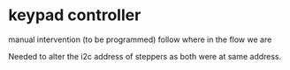 # keypad controller

manual intervention (to be programmed)
follow where in the flow we are

Needed to alter the i2c address of steppers as both were at same address.